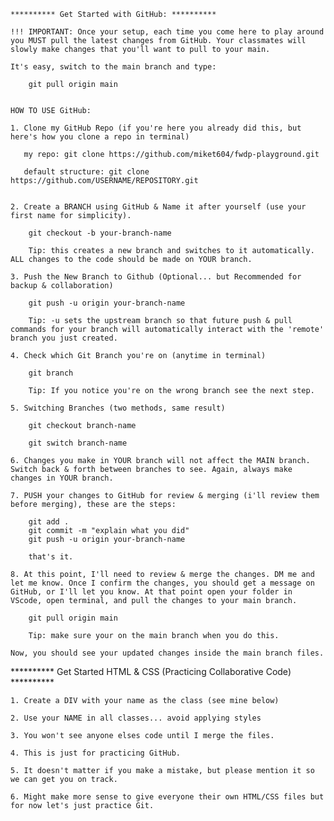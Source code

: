 <!-- READ THIS FIRST -->

    ********** Get Started with GitHub: **********

    !!! IMPORTANT: Once your setup, each time you come here to play around you MUST pull the latest changes from GitHub. Your classmates will slowly make changes that you'll want to pull to your main. 
    
    It's easy, switch to the main branch and type: 
    
        git pull origin main 


    HOW TO USE GitHub:

    1. Clone my GitHub Repo (if you're here you already did this, but here's how you clone a repo in terminal)
        
       my repo: git clone https://github.com/miket604/fwdp-playground.git

       default structure: git clone https://github.com/USERNAME/REPOSITORY.git

    
    2. Create a BRANCH using GitHub & Name it after yourself (use your first name for simplicity). 
    
        git checkout -b your-branch-name

        Tip: this creates a new branch and switches to it automatically. ALL changes to the code should be made on YOUR branch.

    3. Push the New Branch to Github (Optional... but Recommended for backup & collaboration)

        git push -u origin your-branch-name

        Tip: -u sets the upstream branch so that future push & pull commands for your branch will automatically interact with the 'remote' branch you just created.

    4. Check which Git Branch you're on (anytime in terminal)

        git branch

        Tip: If you notice you're on the wrong branch see the next step.

    5. Switching Branches (two methods, same result)

        git checkout branch-name

        git switch branch-name
    
    6. Changes you make in YOUR branch will not affect the MAIN branch. Switch back & forth between branches to see. Again, always make changes in YOUR branch.

    7. PUSH your changes to GitHub for review & merging (i'll review them before merging), these are the steps:

        git add .
        git commit -m "explain what you did"
        git push -u origin your-branch-name

        that's it.

    8. At this point, I'll need to review & merge the changes. DM me and let me know. Once I confirm the changes, you should get a message on GitHub, or I'll let you know. At that point open your folder in VScode, open terminal, and pull the changes to your main branch.

        git pull origin main

        Tip: make sure your on the main branch when you do this.
    
    Now, you should see your updated changes inside the main branch files.

  

 ********** Get Started HTML & CSS (Practicing Collaborative Code) **********
     
    1. Create a DIV with your name as the class (see mine below)

    2. Use your NAME in all classes... avoid applying styles

    3. You won't see anyone elses code until I merge the files.

    4. This is just for practicing GitHub.
  
    5. It doesn't matter if you make a mistake, but please mention it so we can get you on track.

    6. Might make more sense to give everyone their own HTML/CSS files but for now let's just practice Git.

